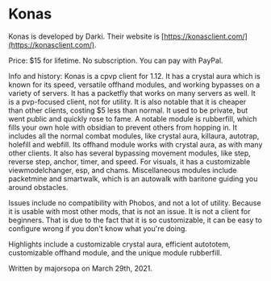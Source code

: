# Konas

Konas is developed by Darki.  Their website is [https://konasclient.com/](https://konasclient.com/).

Price: $15 for lifetime. No subscription. You can pay with PayPal.

Info and history: Konas is a cpvp client for 1.12. It has a crystal aura which is known for its speed, versatile offhand modules, and working bypasses on a variety of servers. It has a packetfly that works on many servers as well. It is a pvp-focused client, not for utility. It is also notable that it is cheaper than other clients, costing $5 less than normal. It used to be private, but went public and quickly rose to fame. A notable module is rubberfill, which fills your own hole with obsidian to prevent others from hopping in. It includes all the normal combat modules, like crystal aura, killaura, autotrap, holefill and webfill. Its offhand module works with crystal aura, as with many other clients. It also has several bypassing movement modules, like step, reverse step, anchor, timer, and speed. For visuals, it has a customizable viewmodelchanger, esp, and chams. Miscellaneous modules include packetmine and smartwalk, which is an autowalk with baritone guiding you around obstacles.

Issues include no compatibility with Phobos, and not a lot of utility. Because it is usable with most other mods, that is not an issue. It is not a client for beginners. That is due to the fact that it is so customizable, it can be easy to configure wrong if you don't know what you're doing.

Highlights include a customizable crystal aura, efficient autototem, customizable offhand module, and the unique module rubberfill.

Written by majorsopa on March 29th, 2021.

